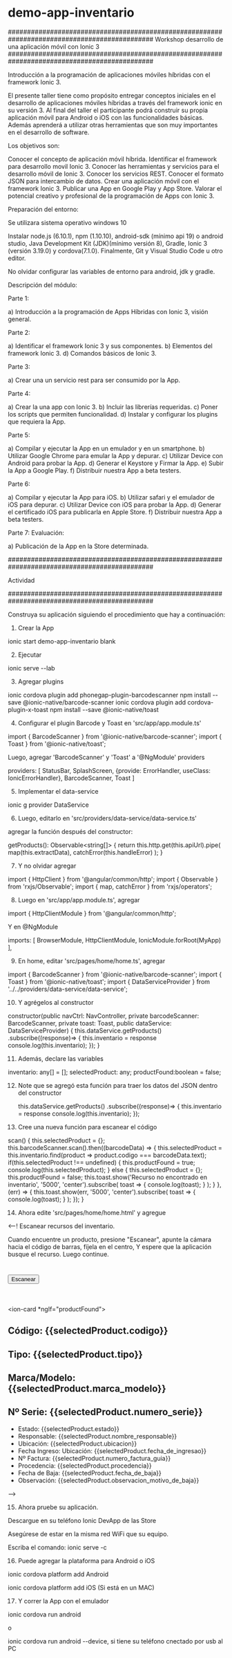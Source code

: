# demo-app-inventario

##############################################################################################
Workshop desarrollo de una aplicación móvil con Ionic 3
##############################################################################################

Introducción a la programación de aplicaciones móviles híbridas con el framework Ionic 3.

El presente taller tiene como propósito entregar conceptos iniciales en el desarrollo de aplicaciones móviles híbridas a través del framework ionic en su versión 3. Al final del taller el participante podrá construir su propia aplicación móvil para Android o iOS con las funcionalidades básicas. Además aprenderá a utilizar otras herramientas que son muy importantes en el desarrollo de software.

Los objetivos son:

Conocer el concepto de aplicación móvil híbrida.
Identificar el framework para desarrollo movil Ionic 3.
Conocer las herramientas y servicios para el desarrollo móvil de Ionic 3.
Conocer los servicios REST.
Conocer el formato JSON para intercambio de datos.
Crear una aplicación móvil con el framework Ionic 3.
Publicar una App en Google Play y App Store.
Valorar el potencial creativo y profesional de la programación de Apps con Ionic 3.

Preparación del entorno:

Se utilizara sistema operativo windows 10

Instalar node.js (6.10.1), npm (1.10.10), android-sdk (mínimo api 19) o android studio, Java Development Kit (JDK)(mínimo versión  8), Gradle, Ionic 3 (versión 3.19.0) y cordova(7.1.0). Finalmente, Git y Visual Studio Code u otro editor.

No olvidar configurar las variables de entorno para android, jdk y gradle.


Descripción del módulo:

Parte 1: 

a) Introducción a la programación de Apps Híbridas con Ionic 3, visión general.

Parte 2: 

a) Identificar el framework Ionic 3 y sus componentes.
b) Elementos del framework Ionic 3.
d) Comandos básicos de Ionic 3.

Parte 3:

a) Crear una un servicio rest para ser consumido por la App.

Parte 4:

a) Crear la una app con Ionic 3.
b) Incluir las librerías requeridas.
c) Poner los scripts que permiten funcionalidad.
d) Instalar y configurar los plugins que requiera la App.

Parte 5:

a) Compilar y ejecutar la App en un emulador y en un smartphone.
b) Utilizar Google Chrome para emular la App y depurar.
c) Utilizar Device con Android para probar la App.
d) Generar el Keystore y Firmar la App.
e) Subir la App a Google Play.
f) Distribuir nuestra App a beta testers. 

Parte 6:

a) Compilar y ejecutar la App para iOS.
b) Utilizar safari y el emulador de iOS para depurar.
c) Utilizar Device con iOS para probar la App.
d) Generar el certificado iOS para publicarla en Apple Store.
f) Distribuir nuestra App a beta testers.

Parte 7: Evaluación:

a) Publicación de la App en la Store determinada.

##############################################################################################

Actividad

##############################################################################################

Construya su aplicación siguiendo el procedimiento que hay a continuación:

1. Crear la App

ionic start demo-app-inventario blank

2. Ejecutar

ionic serve --lab

3. Agregar plugins

ionic cordova plugin add phonegap-plugin-barcodescanner
npm install --save @ionic-native/barcode-scanner
ionic cordova plugin add cordova-plugin-x-toast
npm install --save @ionic-native/toast


4. Configurar el plugin Barcode y Toast en 'src/app/app.module.ts'

import { BarcodeScanner } from '@ionic-native/barcode-scanner';
import { Toast } from '@ionic-native/toast';

Luego, agregar 'BarcodeScanner' y 'Toast' a '@NgModule' providers

providers: [
  StatusBar,
  SplashScreen,
  {provide: ErrorHandler, useClass: IonicErrorHandler},
  BarcodeScanner,
  Toast
]

5. Implementar el data-service

ionic g provider DataService

6. Luego, editarlo en 'src/providers/data-service/data-service.ts'

agregar la función después del constructor:


getProducts(): Observable<string[]> {
  return this.http.get(this.apiUrl).pipe(
    map(this.extractData),
    catchError(this.handleError)
  );
}

7. Y no olvidar agregar

import { HttpClient } from '@angular/common/http';
import { Observable } from 'rxjs/Observable';
import { map, catchError } from 'rxjs/operators';

8. Luego en 'src/app/app.module.ts', agregar

import { HttpClientModule } from '@angular/common/http';

Y en @NgModule

imports: [
  BrowserModule,
  HttpClientModule,
  IonicModule.forRoot(MyApp)
],


9. En home, editar 'src/pages/home/home.ts', agregar

import { BarcodeScanner } from '@ionic-native/barcode-scanner';
import { Toast } from '@ionic-native/toast';
import { DataServiceProvider } from '../../providers/data-service/data-service';

10. Y agrégelos al constructor

  constructor(public navCtrl: NavController,
    private barcodeScanner: BarcodeScanner,
    private toast: Toast,
    public dataService: DataServiceProvider) {
      this.dataService.getProducts()
        .subscribe((response)=> {
            this.inventario = response
            console.log(this.inventario);
        });
  }


11. Además, declare las variables

inventario: any[] = [];
selectedProduct: any;
productFound:boolean = false;


12. Note que se agregó esta función para traer los datos del JSON dentro del constructor

      this.dataService.getProducts()
        .subscribe((response)=> {
            this.inventario = response
            console.log(this.inventario);
        });


13. Cree una nueva función para escanear el código

  scan() {
    this.selectedProduct = {};
    this.barcodeScanner.scan().then((barcodeData) => {
      this.selectedProduct = this.inventario.find(product => product.codigo === barcodeData.text);
      if(this.selectedProduct !== undefined) {
        this.productFound = true;
        console.log(this.selectedProduct);
      } else {
        this.selectedProduct = {};
        this.productFound = false;
        this.toast.show('Recurso no encontrado en inventario', '5000', 'center').subscribe(
          toast => {
            console.log(toast);
          }
        );
      }
    }, (err) => {
      this.toast.show(err, '5000', 'center').subscribe(
        toast => {
          console.log(toast);
        }
      );
    });
  }

14. Ahora edite 'src/pages/home/home.html' y agregue

<--!
<ion-content padding>
  Escanear recursos del inventario.
  <p>
    Cuando encuentre un producto, presione "Escanear", apunte la cámara hacia el código de barras, fíjela en el centro, Y espere que la aplicación busque el recurso. Luego continue.
  </p>
  <h1>
    <button ion-button color="primary" full round (click)="scan()">Escanear</button>
  </h1><br>

  <ion-card *ngIf="productFound">
    <ion-card-header>
      <h2>Código: {{selectedProduct.codigo}}</h2>
      <h2>Tipo: {{selectedProduct.tipo}}</h2>
      <h2>Marca/Modelo: {{selectedProduct.marca_modelo}}</h2>
      <h2>Nº Serie: {{selectedProduct.numero_serie}}</h2>
    </ion-card-header>
    <ion-card-content>
      <ul>
        <li>Estado: {{selectedProduct.estado}}</li>
        <li>Responsable: {{selectedProduct.nombre_responsable}}</li>
        <li>Ubicación: {{selectedProduct.ubicacion}}</li>
        <li>Fecha Ingreso: Ubicación: {{selectedProduct.fecha_de_ingresao}}</li>
        <li>Nº Factura: {{selectedProduct.numero_factura_guia}}</li>
        <li>Procedencia: {{selectedProduct.procedencia}}</li>
        <li>Fecha de Baja: {{selectedProduct.fecha_de_baja}}</li>
        <li>Observación: {{selectedProduct.observacion_motivo_de_baja}}</li>
      </ul>
    </ion-card-content>
  </ion-card>
</ion-content>
-->

15. Ahora pruebe su aplicación. 

Descargue en su teléfono Ionic DevApp de las Store

Asegúrese de estar en la misma red WiFi que su equipo.

Escriba el comando: ionic serve -c

16. Puede agregar la plataforma para Android o iOS

ionic cordova platform add Android

ionic cordova platform add iOS (Si está en un MAC)

17. Y correr la App con el emulador

ionic cordova run android

o

ionic cordova run android --device, si tiene su teléfono cnectado por usb al PC

